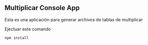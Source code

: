## Multiplicar Console App

Esta es una aplicación para generar archivos de tablas de multiplicar

Ejectuar este comando
```
npm install
```